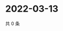# 2022-03-13

共 0 条

<!-- BEGIN WEIBO -->
<!-- 最后更新时间 Sun Mar 13 2022 02:01:03 GMT+0800 (China Standard Time) -->

<!-- END WEIBO -->
